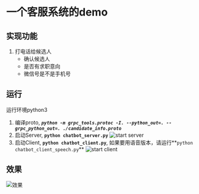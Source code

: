 # 一个客服系统的demo

## 实现功能
1. 打电话给候选人
    * 确认候选人
    * 是否有求职意向
    * 微信号是不是手机号
    
## 运行
运行环境python3
1. 编译proto, ***``python -m grpc_tools.protoc -I. --python_out=. --grpc_python_out=. ./candidate_info.proto``***
2. 启动Server, **``python chatbot_server.py``**
![start server](./img/chatbot_server.gif)
3. 启动Client, **``python chatbot_client.py``**, 如果要用语音版本，请运行**``python chatbot_client_speech.py``**
![start client](./img/chatbot_client.gif)

## 效果
![效果](./img/chatbot_dialog.gif)